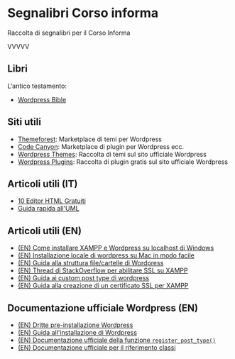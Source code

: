 # Segnalibri Corso informa

Raccolta di segnalibri per il Corso Informa

VVVVV

## Libri
L'antico testamento:
+ [Wordpress Bible](https://blondwarez.files.wordpress.com/2012/08/wordpress-bible.pdf)

## Siti utili

+ [Themeforest](themeforest.net): Marketplace di temi per Wordpress
+ [Code Canyon](https://codecanyon.net/):
Marketplace di plugin per Wordpress ecc.
+ [Wordpress Themes](https://wordpress.org/themes/): Raccolta di temi sul sito ufficiale Wordpress
+ [Wordpress Plugins](https://wordpress.org/plugins/): Raccolta di plugin gratis sul sito ufficiale Wordpress

## Articoli utili (IT)

+ [10 Editor HTML Gratuiti](https://kinsta.com/it/blog/editor-html-gratuiti/)
+ [Guida rapida all'UML](https://www.tutorialspoint.com/uml/index.htm)

## Articoli utili (EN)

+ [(EN) Come installare XAMPP e Wordpress su localhost di Windows](https://premium.wpmudev.org/blog/setting-up-xampp/)
+ [(EN) Installazione locale di wordpress su Mac in modo facile](https://medium.com/@sunilk/wordpress-local-install-on-your-mac-made-easy-d605c5a0af1c)
+ [(EN) Guida alla struttura file/cartelle di Wordpress](https://www.wpbeginner.com/beginners-guide/beginners-guide-to-wordpress-file-and-directory-structure/)
+ [(EN) Thread di StackOverflow per abilitare SSL su XAMPP](https://stackoverflow.com/questions/5801425/enabling-ssl-with-xampp)
+ [(EN) Guida ai custom post type di wordpress](https://www.smashingmagazine.com/2012/11/complete-guide-custom-post-types/)
+ [(EN) Guida alla creazione di un certificato SSL per XAMPP](https://shellcreeper.com/how-to-create-valid-ssl-in-localhost-for-xampp/)

## Documentazione ufficiale Wordpress (EN)

+ [(EN) Dritte pre-installazione Wordpress](https://wordpress.org/support/article/before-you-install/) 
+ [(EN) Guida all'installazione di Wordpress](https://wordpress.org/support/article/how-to-install-wordpress/)
+ [(EN) Documentazione ufficiale della funzione `register_post_type()`](https://developer.wordpress.org/reference/functions/register_post_type)
+ [(EN) Documentazione ufficiale per il riferimento classi](https://codex.wordpress.org/Class_Reference/wpdb)
